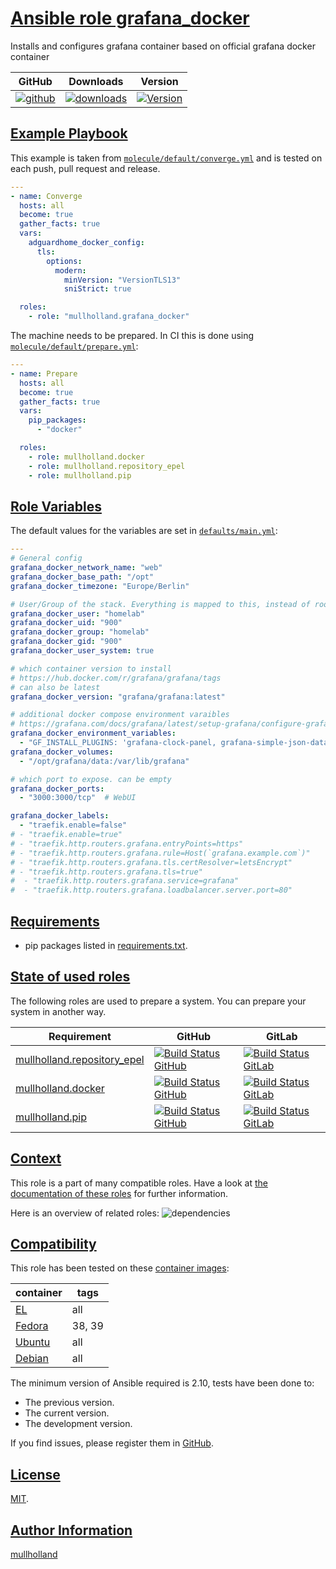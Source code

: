 # [Ansible role grafana_docker](#grafana_docker)

Installs and configures grafana container based on official grafana docker container

|GitHub|Downloads|Version|
|------|---------|-------|
|[![github](https://github.com/mullholland/ansible-role-grafana_docker/actions/workflows/molecule.yml/badge.svg)](https://github.com/mullholland/ansible-role-grafana_docker/actions/workflows/molecule.yml)|[![downloads](https://img.shields.io/ansible/role/d/mullholland/grafana_docker)](https://galaxy.ansible.com/mullholland/grafana_docker)|[![Version](https://img.shields.io/github/release/mullholland/ansible-role-grafana_docker.svg)](https://github.com/mullholland/ansible-role-grafana_docker/releases/)|
## [Example Playbook](#example-playbook)

This example is taken from [`molecule/default/converge.yml`](https://github.com/mullholland/ansible-role-grafana_docker/blob/master/molecule/default/converge.yml) and is tested on each push, pull request and release.

```yaml
---
- name: Converge
  hosts: all
  become: true
  gather_facts: true
  vars:
    adguardhome_docker_config:
      tls:
        options:
          modern:
            minVersion: "VersionTLS13"
            sniStrict: true

  roles:
    - role: "mullholland.grafana_docker"
```

The machine needs to be prepared. In CI this is done using [`molecule/default/prepare.yml`](https://github.com/mullholland/ansible-role-grafana_docker/blob/master/molecule/default/prepare.yml):

```yaml
---
- name: Prepare
  hosts: all
  become: true
  gather_facts: true
  vars:
    pip_packages:
      - "docker"

  roles:
    - role: mullholland.docker
    - role: mullholland.repository_epel
    - role: mullholland.pip
```



## [Role Variables](#role-variables)

The default values for the variables are set in [`defaults/main.yml`](https://github.com/mullholland/ansible-role-grafana_docker/blob/master/defaults/main.yml):

```yaml
---
# General config
grafana_docker_network_name: "web"
grafana_docker_base_path: "/opt"
grafana_docker_timezone: "Europe/Berlin"

# User/Group of the stack. Everything is mapped to this, instead of root.
grafana_docker_user: "homelab"
grafana_docker_uid: "900"
grafana_docker_group: "homelab"
grafana_docker_gid: "900"
grafana_docker_user_system: true

# which container version to install
# https://hub.docker.com/r/grafana/grafana/tags
# can also be latest
grafana_docker_version: "grafana/grafana:latest"

# additional docker compose environment varaibles
# https://grafana.com/docs/grafana/latest/setup-grafana/configure-grafana/#override-configuration-with-environment-variables
grafana_docker_environment_variables:
  - "GF_INSTALL_PLUGINS: 'grafana-clock-panel, grafana-simple-json-datasource'"
grafana_docker_volumes:
  - "/opt/grafana/data:/var/lib/grafana"

# which port to expose. can be empty
grafana_docker_ports:
  - "3000:3000/tcp"  # WebUI

grafana_docker_labels:
  - "traefik.enable=false"
# - "traefik.enable=true"
# - "traefik.http.routers.grafana.entryPoints=https"
# - "traefik.http.routers.grafana.rule=Host(`grafana.example.com`)"
# - "traefik.http.routers.grafana.tls.certResolver=letsEncrypt"
# - "traefik.http.routers.grafana.tls=true"
#  - "traefik.http.routers.grafana.service=grafana"
#  - "traefik.http.routers.grafana.loadbalancer.server.port=80"
```

## [Requirements](#requirements)

- pip packages listed in [requirements.txt](https://github.com/mullholland/ansible-role-grafana_docker/blob/master/requirements.txt).

## [State of used roles](#state-of-used-roles)

The following roles are used to prepare a system. You can prepare your system in another way.

| Requirement | GitHub | GitLab |
|-------------|--------|--------|
|[mullholland.repository_epel](https://galaxy.ansible.com/mullholland/repository_epel)|[![Build Status GitHub](https://github.com/mullholland/ansible-role-repository_epel/workflows/Ansible%20Molecule/badge.svg)](https://github.com/mullholland/ansible-role-repository_epel/actions)|[![Build Status GitLab](https://gitlab.com/opensourceunicorn/ansible-role-repository_epel/badges/master/pipeline.svg)](https://gitlab.com/opensourceunicorn/ansible-role-repository_epel)|
|[mullholland.docker](https://galaxy.ansible.com/mullholland/docker)|[![Build Status GitHub](https://github.com/mullholland/ansible-role-docker/workflows/Ansible%20Molecule/badge.svg)](https://github.com/mullholland/ansible-role-docker/actions)|[![Build Status GitLab](https://gitlab.com/opensourceunicorn/ansible-role-docker/badges/master/pipeline.svg)](https://gitlab.com/opensourceunicorn/ansible-role-docker)|
|[mullholland.pip](https://galaxy.ansible.com/mullholland/pip)|[![Build Status GitHub](https://github.com/mullholland/ansible-role-pip/workflows/Ansible%20Molecule/badge.svg)](https://github.com/mullholland/ansible-role-pip/actions)|[![Build Status GitLab](https://gitlab.com/opensourceunicorn/ansible-role-pip/badges/master/pipeline.svg)](https://gitlab.com/opensourceunicorn/ansible-role-pip)|

## [Context](#context)

This role is a part of many compatible roles. Have a look at [the documentation of these roles](https://mullholland.net) for further information.

Here is an overview of related roles:
![dependencies](https://raw.githubusercontent.com/mullholland/ansible-role-grafana_docker/png/requirements.png "Dependencies")

## [Compatibility](#compatibility)

This role has been tested on these [container images](https://hub.docker.com/u/mullholland):

|container|tags|
|---------|----|
|[EL](https://hub.docker.com/r/mullholland/enterpriselinux)|all|
|[Fedora](https://hub.docker.com/r/mullholland/fedora/)|38, 39|
|[Ubuntu](https://hub.docker.com/r/mullholland/ubuntu)|all|
|[Debian](https://hub.docker.com/r/mullholland/debian)|all|

The minimum version of Ansible required is 2.10, tests have been done to:

- The previous version.
- The current version.
- The development version.

If you find issues, please register them in [GitHub](https://github.com/mullholland/ansible-role-grafana_docker/issues).

## [License](#license)

[MIT](https://github.com/mullholland/ansible-role-grafana_docker/blob/master/LICENSE).

## [Author Information](#author-information)

[mullholland](https://mullholland.net)
